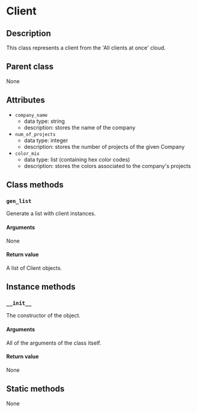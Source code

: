 # Client

## Description
This class represents a client from the 'All clients at once' cloud.

## Parent class
None

## Attributes

* ```company_name```
  * data type: string
  * description: stores the name of the company
* ```num_of_projects```
  * data type: integer
  * description: stores the number of projects of the given Company
* ```color_mix```
   * data type: list (containing hex color codes)
   * description: stores the colors associated to the company's projects

## Class methods

### ```gen_list```
Generate a list with client instances.

#### Arguments

None

#### Return value

A list of Client objects.


## Instance methods

### ```__init__```
The constructor of the object.

#### Arguments

All of the arguments of the class itself.

#### Return value
None

## Static methods

None
